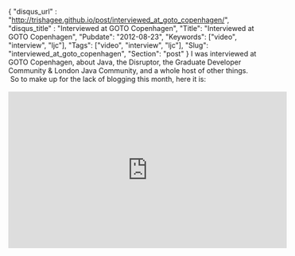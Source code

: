 {
 "disqus_url" : "http://trishagee.github.io/post/interviewed_at_goto_copenhagen/",
 "disqus_title" : "Interviewed at GOTO Copenhagen",
 "Title": "Interviewed at GOTO Copenhagen",
 "Pubdate": "2012-08-23",
 "Keywords": ["video", "interview", "ljc"],
 "Tags": ["video", "interview", "ljc"],
 "Slug": "interviewed_at_goto_copenhagen",
 "Section": "post"
}
I was interviewed at GOTO Copenhagen, about Java, the Disruptor, the Graduate Developer Community &amp; London Java Community, and a whole host of other things. &nbsp;So to make up for the lack of blogging this month, here it is:<br /><br /><iframe allowfullscreen="allowfullscreen" frameborder="0" height="315" src="http://www.youtube.com/embed/0OcczjVXQQc" width="560"></iframe>
